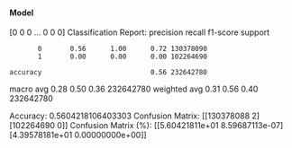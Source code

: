 #### Model
[0 0 0 ... 0 0 0]
Classification Report:
              precision    recall  f1-score   support

           0       0.56      1.00      0.72 130378090
           1       0.00      0.00      0.00 102264690

    accuracy                           0.56 232642780
   macro avg       0.28      0.50      0.36 232642780
weighted avg       0.31      0.56      0.40 232642780

Accuracy: 0.5604218106403303
Confusion Matrix:
[[130378088         2]
 [102264690         0]]
Confusion Matrix (%):
[[5.60421811e+01 8.59687113e-07]
 [4.39578181e+01 0.00000000e+00]]
